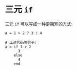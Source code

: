 # 三元 `if`

三元 `if` 可以写成一种更简短的方式:

```crystal
a = 1 > 2 ? 3 : 4

# 上述代码等价于:
a = if 1 > 2
      3
    else
      4
    end
```
